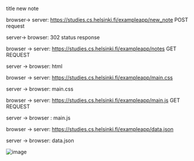 title new note

browser-> server:  https://studies.cs.helsinki.fi/exampleapp/new_note POST request

server-> browser: 302 status response

browser -> server: https://studies.cs.helsinki.fi/exampleapp/notes GET REQUEST

server -> browser: html 

browser -> server:  https://studies.cs.helsinki.fi/exampleapp/main.css

server -> browser: main.css 

browser -> server: https://studies.cs.helsinki.fi/exampleapp/main.js GET REQUEST

server -> browser : main.js

browser -> server:  https://studies.cs.helsinki.fi/exampleapp/data.json

server -> browser: data.json

![image](https://user-images.githubusercontent.com/74586216/221245445-788bb77f-19f9-4e15-975a-b9ef693e2398.png)
